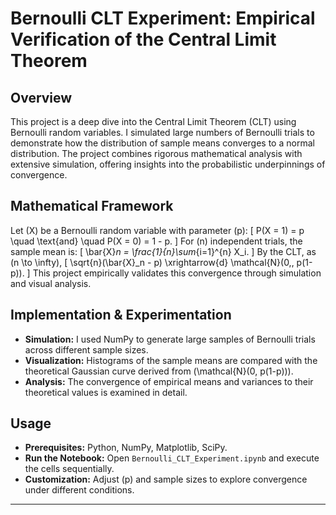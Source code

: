# Bernoulli CLT Experiment: Empirical Verification of the Central Limit Theorem

## Overview
This project is a deep dive into the Central Limit Theorem (CLT) using Bernoulli random variables. I simulated large numbers of Bernoulli trials to demonstrate how the distribution of sample means converges to a normal distribution. The project combines rigorous mathematical analysis with extensive simulation, offering insights into the probabilistic underpinnings of convergence.

## Mathematical Framework
Let \(X\) be a Bernoulli random variable with parameter \(p\):
\[
P(X = 1) = p \quad \text{and} \quad P(X = 0) = 1 - p.
\]
For \(n\) independent trials, the sample mean is:
\[
\bar{X}_n = \frac{1}{n}\sum_{i=1}^{n} X_i.
\]
By the CLT, as \(n \to \infty\),
\[
\sqrt{n}(\bar{X}_n - p) \xrightarrow{d} \mathcal{N}(0,\, p(1-p)).
\]
This project empirically validates this convergence through simulation and visual analysis.

## Implementation & Experimentation
- **Simulation:** I used NumPy to generate large samples of Bernoulli trials across different sample sizes.
- **Visualization:** Histograms of the sample means are compared with the theoretical Gaussian curve derived from \(\mathcal{N}(0, p(1-p))\).
- **Analysis:** The convergence of empirical means and variances to their theoretical values is examined in detail.

## Usage
- **Prerequisites:** Python, NumPy, Matplotlib, SciPy.
- **Run the Notebook:** Open `Bernoulli_CLT_Experiment.ipynb` and execute the cells sequentially.
- **Customization:** Adjust \(p\) and sample sizes to explore convergence under different conditions.

---
